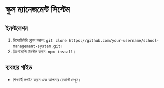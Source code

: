 # স্কুল ম্যানেজমেন্ট সিস্টেম

## ইনস্টলেশন
1. রিপোজিটরি ক্লোন করুন: `git clone https://github.com/your-username/school-management-system.git`।
2. ডিপেন্ডেন্সি ইনস্টল করুন: `npm install`।

## ব্যবহার গাইড
- শিক্ষার্থী লগইন করুন এবং আপনার রেজাল্ট দেখুন।